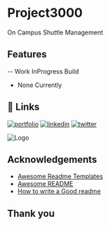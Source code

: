 # Project3000
On Campus Shuttle Management 

## Features
-- Work InProgress Build
- None Currently


## 🔗 Links
[![portfolio](https://img.shields.io/badge/my_portfolio-000?style=for-the-badge&logo=ko-fi&logoColor=white)](https://fledtrain.github.io/E-Portfolio)
[![linkedin](https://img.shields.io/badge/linkedin-0A66C2?style=for-the-badge&logo=linkedin&logoColor=white)](https://www.linkedin.com/in/joeywhitehead/)
[![twitter](https://img.shields.io/badge/twitter-1DA1F2?style=for-the-badge&logo=twitter&logoColor=white)](https://twitter.com/Fledtrain)

![Logo](https://pbs.twimg.com/profile_images/1607115031136636928/fZIGEc0r_400x400.jpg)


## Acknowledgements

 - [Awesome Readme Templates](https://awesomeopensource.com/project/elangosundar/awesome-README-templates)
 - [Awesome README](https://github.com/matiassingers/awesome-readme)
 - [How to write a Good readme](https://bulldogjob.com/news/449-how-to-write-a-good-readme-for-your-github-project)

## Thank you
